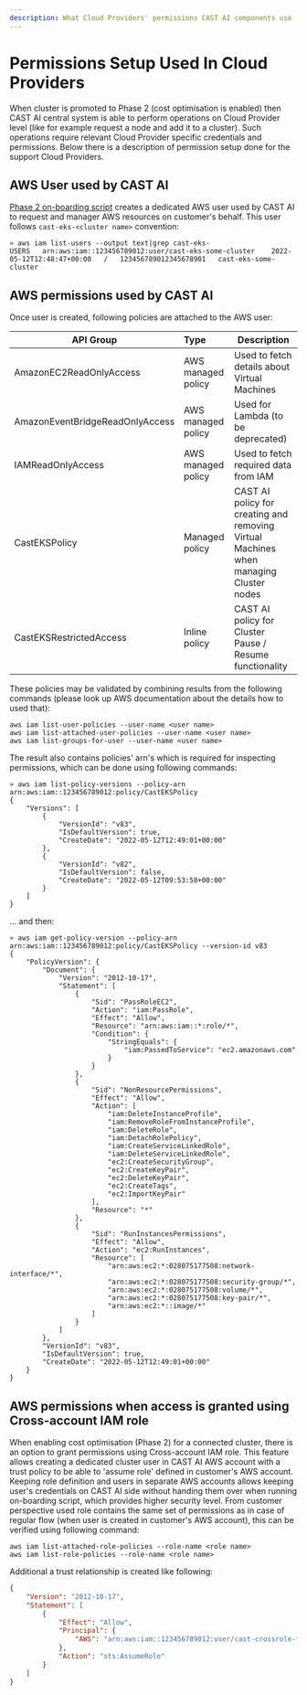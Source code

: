 ```yaml
---
description: What Cloud Providers' permissions CAST AI components use
---
```


# Permissions Setup Used In Cloud Providers

When cluster is promoted to Phase 2 (cost optimisation is enabled) then CAST AI central system is able to perform operations on Cloud Provider level (like for example request a node and add it to a cluster).
Such operations require relevant Cloud Provider specific credentials and permissions.
Below there is a description of permission setup done for the support Cloud Providers.


## AWS User used by CAST AI

[Phase 2 on-boarding script](https://api.cast.ai/v1/scripts/eks/onboarding.sh) creates a dedicated AWS user used by CAST AI to request and manager AWS resources on customer's behalf.
This user follows `cast-eks-<cluster name>` convention:
```shell
» aws iam list-users --output text|grep cast-eks-
USERS	arn:aws:iam::123456789012:user/cast-eks-some-cluster	2022-05-12T12:48:47+00:00	/	123456789012345678901	cast-eks-some-cluster
```


## AWS permissions used by CAST AI

Once user is created, following policies are attached to the AWS user:

| API Group                       | Type               | Description                                                                           |
|---------------------------------|:-------------------|---------------------------------------------------------------------------------------|
| AmazonEC2ReadOnlyAccess         | AWS managed policy | Used to fetch details about Virtual Machines                                          |
| AmazonEventBridgeReadOnlyAccess | AWS managed policy | Used for Lambda (to be deprecated)                                                    |
| IAMReadOnlyAccess               | AWS managed policy | Used to fetch required data from IAM                                                  |
| CastEKSPolicy                   | Managed policy     | CAST AI policy for creating and removing Virtual Machines when managing Cluster nodes |
| CastEKSRestrictedAccess         | Inline policy      | CAST AI policy for Cluster Pause / Resume functionality                               |

These policies may be validated by combining results from the following commands (please look up AWS documentation about the details how to used that):
```shell
aws iam list-user-policies --user-name <user name>
aws iam list-attached-user-policies --user-name <user name>
aws iam list-groups-for-user --user-name <user name>
```

The result also contains policies' arn's which is required for inspecting permissions, which can be done using following commands:

```shell
» aws iam list-policy-versions --policy-arn arn:aws:iam::123456789012:policy/CastEKSPolicy
{
    "Versions": [
        {
            "VersionId": "v83",
            "IsDefaultVersion": true,
            "CreateDate": "2022-05-12T12:49:01+00:00"
        },
        {
            "VersionId": "v82",
            "IsDefaultVersion": false,
            "CreateDate": "2022-05-12T09:53:58+00:00"
        }
    ]
}
```
... and then:

```shell
» aws iam get-policy-version --policy-arn arn:aws:iam::123456789012:policy/CastEKSPolicy --version-id v83
{
    "PolicyVersion": {
        "Document": {
            "Version": "2012-10-17",
            "Statement": [
                {
                    "Sid": "PassRoleEC2",
                    "Action": "iam:PassRole",
                    "Effect": "Allow",
                    "Resource": "arn:aws:iam::*:role/*",
                    "Condition": {
                        "StringEquals": {
                            "iam:PassedToService": "ec2.amazonaws.com"
                        }
                    }
                },
                {
                    "Sid": "NonResourcePermissions",
                    "Effect": "Allow",
                    "Action": [
                        "iam:DeleteInstanceProfile",
                        "iam:RemoveRoleFromInstanceProfile",
                        "iam:DeleteRole",
                        "iam:DetachRolePolicy",
                        "iam:CreateServiceLinkedRole",
                        "iam:DeleteServiceLinkedRole",
                        "ec2:CreateSecurityGroup",
                        "ec2:CreateKeyPair",
                        "ec2:DeleteKeyPair",
                        "ec2:CreateTags",
                        "ec2:ImportKeyPair"
                    ],
                    "Resource": "*"
                },
                {
                    "Sid": "RunInstancesPermissions",
                    "Effect": "Allow",
                    "Action": "ec2:RunInstances",
                    "Resource": [
                        "arn:aws:ec2:*:028075177508:network-interface/*",
                        "arn:aws:ec2:*:028075177508:security-group/*",
                        "arn:aws:ec2:*:028075177508:volume/*",
                        "arn:aws:ec2:*:028075177508:key-pair/*",
                        "arn:aws:ec2:*::image/*"
                    ]
                }
            ]
        },
        "VersionId": "v83",
        "IsDefaultVersion": true,
        "CreateDate": "2022-05-12T12:49:01+00:00"
    }
}
```


## AWS permissions when access is granted using Cross-account IAM role

When enabling cost optimisation (Phase 2) for a connected cluster, there is an option to grant permissions using Cross-account IAM role.
This feature allows creating a dedicated cluster user in CAST AI AWS account with a trust policy to be able to 'assume role' defined in customer's AWS account.
Keeping role definition and users in separate AWS accounts allows keeping user's credentials on CAST AI side without handing them over when running on-boarding script, which provides higher security level.
From customer perspective used role contains the same set of permissions as in case of regular flow (when user is created in customer's AWS account), this can be verified using following command:
```shell
aws iam list-attached-role-policies --role-name <role name>
aws iam list-role-policies --role-name <role name>
```

Additional a trust relationship is created like following:
```json
{
    "Version": "2012-10-17",
    "Statement": [
        {
            "Effect": "Allow",
            "Principal": {
                "AWS": "arn:aws:iam::123456789012:user/cast-crossrole-f8f82b9c-d375-40d2-9483-123456789012"
            },
            "Action": "sts:AssumeRole"
        }
    ]
}
```
